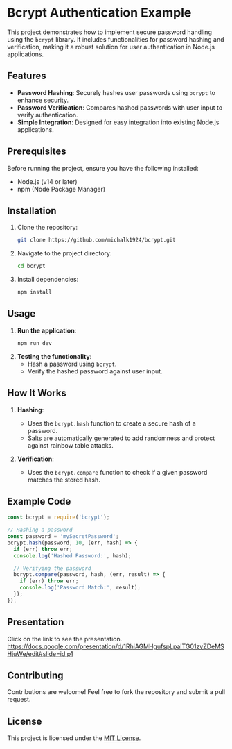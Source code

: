 
# Bcrypt Authentication Example

This project demonstrates how to implement secure password handling using the `bcrypt` library. It includes functionalities for password hashing and verification, making it a robust solution for user authentication in Node.js applications.

## Features
- **Password Hashing**: Securely hashes user passwords using `bcrypt` to enhance security.
- **Password Verification**: Compares hashed passwords with user input to verify authentication.
- **Simple Integration**: Designed for easy integration into existing Node.js applications.

## Prerequisites
Before running the project, ensure you have the following installed:
- Node.js (v14 or later)
- npm (Node Package Manager)

## Installation

1. Clone the repository:
   ```bash
   git clone https://github.com/michalk1924/bcrypt.git
   ```
2. Navigate to the project directory:
   ```bash
   cd bcrypt
   ```
3. Install dependencies:
   ```bash
   npm install
   ```

## Usage

1. **Run the application**:
   ```bash
   npm run dev
   ```
2. **Testing the functionality**:
   - Hash a password using `bcrypt`.
   - Verify the hashed password against user input.

## How It Works
1. **Hashing**:
   - Uses the `bcrypt.hash` function to create a secure hash of a password.
   - Salts are automatically generated to add randomness and protect against rainbow table attacks.

2. **Verification**:
   - Uses the `bcrypt.compare` function to check if a given password matches the stored hash.

## Example Code

```javascript
const bcrypt = require('bcrypt');

// Hashing a password
const password = 'mySecretPassword';
bcrypt.hash(password, 10, (err, hash) => {
  if (err) throw err;
  console.log('Hashed Password:', hash);

  // Verifying the password
  bcrypt.compare(password, hash, (err, result) => {
    if (err) throw err;
    console.log('Password Match:', result);
  });
});
```

## Presentation
Click on the link to see the presentation.
https://docs.google.com/presentation/d/1RhiAGMHgufspLpalTG01zyZDeMSHjuWe/edit#slide=id.p1

## Contributing
Contributions are welcome! Feel free to fork the repository and submit a pull request.

## License
This project is licensed under the [MIT License](LICENSE).
